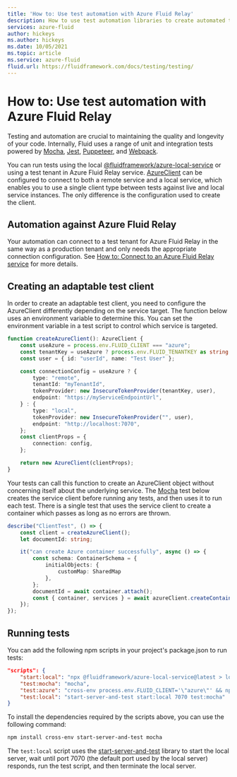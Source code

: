 ```yaml
---
title: 'How to: Use test automation with Azure Fluid Relay'
description: How to use test automation libraries to create automated tests for Fluid applications
services: azure-fluid
author: hickeys
ms.author: hickeys
ms.date: 10/05/2021
ms.topic: article
ms.service: azure-fluid
fluid.url: https://fluidframework.com/docs/testing/testing/
---
```


# How to: Use test automation with Azure Fluid Relay

Testing and automation are crucial to maintaining the quality and longevity of your code. Internally, Fluid uses a range of unit and integration tests powered by [Mocha](https://mochajs.org/), [Jest](https://jestjs.io/), [Puppeteer](https://github.com/puppeteer/puppeteer), and [Webpack](https://webpack.js.org/).

You can run tests using the local [@fluidframework/azure-local-service](https://www.npmjs.com/package/@fluidframework/azure-local-service) or using a test tenant in Azure Fluid Relay service. [AzureClient](https://fluidframework.com/docs/apis/azure-client/azureclient) can be configured to connect to both a remote service and a local service, which enables you to use a single client type between tests against live and local service instances. The only difference is the configuration used to create the client.

## Automation against Azure Fluid Relay

Your automation can connect to a test tenant for Azure Fluid Relay in the same way as a production tenant and only needs the appropriate connection configuration. See [How to: Connect to an Azure Fluid Relay service](connect-fluid-azure-service.md) for more details.

## Creating an adaptable test client

In order to create an adaptable test client, you need to configure the AzureClient differently depending on the service target. The function below uses an environment variable to determine this. You can set the environment variable in a test script to control which service is targeted.

```typescript
function createAzureClient(): AzureClient {
    const useAzure = process.env.FLUID_CLIENT === "azure";
    const tenantKey = useAzure ? process.env.FLUID_TENANTKEY as string : "";
    const user = { id: "userId", name: "Test User" };

    const connectionConfig = useAzure ? {
        type: "remote",
        tenantId: "myTenantId",
        tokenProvider: new InsecureTokenProvider(tenantKey, user),
        endpoint: "https://myServiceEndpointUrl",
    } : {
        type: "local",
        tokenProvider: new InsecureTokenProvider("", user),
        endpoint: "http://localhost:7070",
    };
    const clientProps = {
        connection: config,
    };

    return new AzureClient(clientProps);
}
```

Your tests can call this function to create an AzureClient object without concerning itself about the underlying service. The [Mocha](https://mochajs.org/) test below creates the service client before running any tests, and then uses it to run each test. There is a single test that uses the service client to create a container which passes as long as no errors are thrown.

```typescript
describe("ClientTest", () => {
    const client = createAzureClient();
    let documentId: string;

    it("can create Azure container successfully", async () => {
        const schema: ContainerSchema = {
            initialObjects: {
                customMap: SharedMap
            },
        };
        documentId = await container.attach();
        const { container, services } = await azureClient.createContainer(schema);
    });
});

```

## Running tests

You can add the following npm scripts in your project's package.json to run tests:

```json
"scripts": {
    "start:local": "npx @fluidframework/azure-local-service@latest > local-service.log 2>&1",
    "test:mocha": "mocha",
    "test:azure": "cross-env process.env.FLUID_CLIENT='\"azure\"' && npm run test:mocha",
    "test:local": "start-server-and-test start:local 7070 test:mocha"
}
```

To install the dependencies required by the scripts above, you can use the following command:

```bash
npm install cross-env start-server-and-test mocha
```

The `test:local` script uses the [start-server-and-test](https://www.npmjs.com/package/start-server-and-test) library to start the local server, wait until port 7070 (the default port used by the local server) responds, run the test script, and then terminate the local server.
